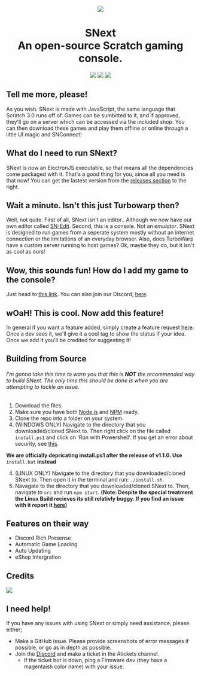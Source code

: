 <p align="center">
  <img src="https://i.imgur.com/i5CgPuX.png">
</p>

<h1 align="center">SNext<br>An open-source Scratch gaming console.</h1>

<!-- Shields -->
<p align="center">
  <img src="https://img.shields.io/discord/839159549260333117?color=7289da&label=SNext&logo=Snext" href="https://discord.gg/XU4zK5jjMc">
  <img src="https://img.shields.io/github/last-commit/cube-enix/snext" href="https://github.com/Cube-Enix/SNext/commits/main">
  <img src="https://img.shields.io/github/issues/cube-enix/snext" href="https://github.com/Cube-Enix/SNext/issues">
</p>

## Tell me more, please!

As you wish. SNext is made with JavaScript, the same language that Scratch 3.0 runs off of. Games can be sumbitted to it, and if approved, they'll go on a server which can be accessed via the included shop. You can then download these games and play them offline or online through a little UI magic and SNConnect!

## What do I need to run SNext?

SNext is now an ElectronJS executable, so that means all the dependencies come packaged with it. That's a good thing for you, since all you need is that now! You can get the lastest version from the [releases section](https://github.com/Cube-Enix/SNext/releases/latest) to the right.

## Wait a minute. Isn't this just Turbowarp then?

Well, not quite. First of all, SNext isn't an editor.. Although we now have our own editor called [SN-Edit](https://cube-enix.github.io/SN-Edit/). Second, this is a console. Not an *emulator*. SNext is designed to run games from a seperate system mostly without an internet connection or the limitations of an everyday browser. Also, does TurboWarp have a custom server running to host games? Ok, maybe they do, but it isn't as cool as ours!

## Wow, this sounds fun! How do I add my game to the console?

Just head to [this link](https://forms.gle/Rbt1ELbr8HPgEh2q9). You can also join our Discord, [here](https://discord.gg/mqGKmRw9MY).

## wOaH! This is cool. Now add this feature!

In general if you want a feature added, simply create a feature request [here](https://github.com/Cube-Enix/SNext/issues/new/choose). Once a dev sees it, we'll give it a cool tag to show the status if your idea. Once we add it you'll be credited for suggesting it!

## Building from Source

###### I'm gonna take this time to warn you that this is **NOT** the recommended way to build SNext. The only time this should be done is when you are attempting to tackle an issue.
1. Download the files.
2. Make sure you have both [Node.js](https://nodejs.org/en/download/) and [NPM](https://docs.npmjs.com/downloading-and-installing-node-js-and-npm) ready.
3. Clone the repo into a folder on your system.
4. (WINDOWS ONLY)  Navigate to the directory that you downloaded/cloned SNext to. Then right click on the file called `install.ps1` and click on 'Run with Powershell'. If you get an error about security, see [this](https://www.danielengberg.com/powershell-check-execution-policy/).

<b>We are officially depricating install.ps1 after the release of v1.1.0. Use</b> `install.bat` <b>instead</b>

4. (LINUX ONLY) Navigate to the directory that you downloaded/cloned SNext to. Then open it in the terminal and run: `./install.sh`.
5. Navagate to the directory that you downloaded/cloned SNext to. Then, navigate to `src` and run `npm start`.
**(Note: Despite the special treatment the Linux Build recieves its still relativly buggy. If you find an issue with it report it [here](https://github.com/Cube-Enix/SNext/issues/5))**
<!-- 
Please note that you'll get an error, stating that there were no files to run. **THIS IS INTENDED BEHAVIOUR. DO NOT REPORT THIS AS A BUG. SNEXT  WILL STILL COMPILE SUCCESSFULLY.** -->

## Features on their way
- Discord Rich Presense
- Automatic Game Loading
- Auto Updating
- eShop Intergration

## Credits
<a href="https://github.com/Cube-Enix/SNext/graphs/contributors">
  <img src="https://contrib.rocks/image?repo=Cube-Enix/SNext" />
</a>

## I need help!

If you have any issues with using SNext or simply need assistance, please either;

- Make a GitHub issue. Please provide screenshots of error messages if possible, or go as in depth as possible.
- Join the [Discord](https://discord.gg/mqGKmRw9MY) and make a ticket in the #tickets channel.
  - If the ticket bot is down, ping a Firmware dev (they have a magentaish color name) with your issue.
